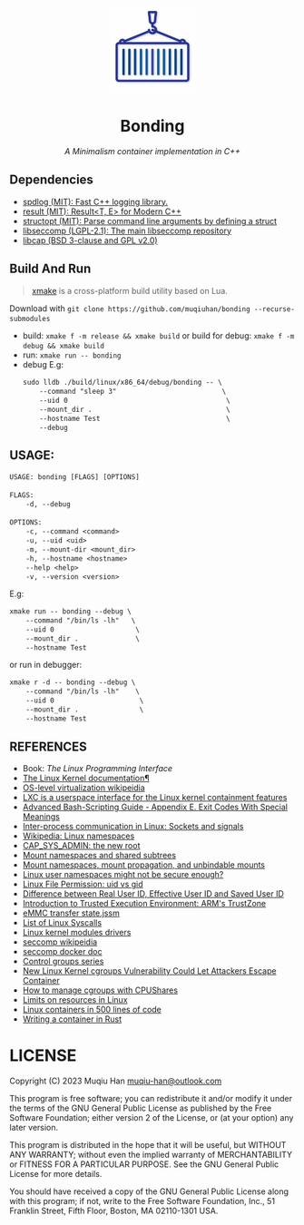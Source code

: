 <div align="center">

<img src="./.github/logo.png" height="150px" width="150px">

# Bonding

*A Minimalism container implementation in C++*

</div>

## Dependencies
- [spdlog (MIT): Fast C++ logging library.](https://github.com/gabime/spdlog)
- [result (MIT): Result<T, E> for Modern C++](https://github.com/p-ranav/result)
- [structopt (MIT): Parse command line arguments by defining a struct](https://github.com/p-ranav/structopt)
- [libseccomp (LGPL-2.1): The main libseccomp repository](https://github.com/seccomp/libseccomp)
- [libcap (BSD 3-clause and GPL v2.0)](https://git.kernel.org/pub/scm/libs/libcap/libcap.git/)
  
## Build And Run
> [xmake](https://xmake.io) is a cross-platform build utility based on Lua.

Download with `git clone https://github.com/muqiuhan/bonding --recurse-submodules`

- build: `xmake f -m release && xmake build` or build for debug: `xmake f -m debug && xmake build`
- run: `xmake run -- bonding`
- debug
  E.g:
  ```shell
  sudo lldb ./build/linux/x86_64/debug/bonding -- \
      --command "sleep 3"                          \
      --uid 0                                       \
      --mount_dir .                                 \
      --hostname Test                               \
      --debug
  ```

## USAGE:

```shell
USAGE: bonding [FLAGS] [OPTIONS] 

FLAGS:
    -d, --debug

OPTIONS:
    -c, --command <command>
    -u, --uid <uid>
    -m, --mount-dir <mount_dir>
    -h, --hostname <hostname>
    --help <help>
    -v, --version <version>
```

E.g:
```shell
xmake run -- bonding --debug \
    --command "/bin/ls -lh"   \
    --uid 0                    \
    --mount_dir .              \
    --hostname Test
```

or run in debugger:
```shell
xmake r -d -- bonding --debug \
    --command "/bin/ls -lh"    \
    --uid 0                     \
    --mount_dir .               \
    --hostname Test
```

## REFERENCES

- Book: *The Linux Programming Interface*
- [The Linux Kernel documentation¶](https://www.kernel.org/doc/html/latest/index.html)
- [OS-level virtualization wikipeidia](https://en.wikipedia.org/wiki/OS-level_virtualization)
- [LXC is a userspace interface for the Linux kernel containment features](https://linuxcontainers.org/lxc/introduction/)
- [Advanced Bash-Scripting Guide - Appendix E. Exit Codes With Special Meanings](https://tldp.org/LDP/abs/html/exitcodes.html)
- [Inter-process communication in Linux: Sockets and signals](https://opensource.com/article/19/4/interprocess-communication-linux-networking)
- [Wikipedia: Linux namespaces](https://en.wikipedia.org/wiki/Linux_namespaces)
- [CAP_SYS_ADMIN: the new root](https://lwn.net/Articles/486306/)
- [Mount namespaces and shared subtrees](https://lwn.net/Articles/689856/)
- [Mount namespaces, mount propagation, and unbindable mounts](https://lwn.net/Articles/690679/)
- [Linux user namespaces might not be secure enough?](https://medium.com/@ewindisch/linux-user-namespaces-might-not-be-secure-enough-a-k-a-subverting-posix-capabilities-f1c4ae19cad)
- [Linux File Permission: uid vs gid](https://www.cbtnuggets.com/blog/technology/system-admin/linux-file-permission-uid-vs-gid)
- [Difference between Real User ID, Effective User ID and Saved User ID](https://stackoverflow.com/questions/32455684/difference-between-real-user-id-effective-user-id-and-saved-user-id/32456814#32456814)
- [Introduction to Trusted Execution Environment: ARM's TrustZone](https://blog.quarkslab.com/introduction-to-trusted-execution-environment-arms-trustzone.html)
- [eMMC transfer state.jssm](https://gist.github.com/StoneCypher/be7f117881915e7df7bbc96c5c0a84d5)
- [List of Linux Syscalls](https://linuxhint.com/list_of_linux_syscalls/)
- [Linux kernel modules drivers](http://www.haifux.org/lectures/86-sil/kernel-modules-drivers/kernel-modules-drivers.html)
- [seccomp wikipeidia](https://en.wikipedia.org/wiki/Seccomp)
- [seccomp docker doc](https://github.com/docker/docs/blob/main/engine/security/seccomp.md)
- [Control groups series](https://lwn.net/Articles/604609/)
- [New Linux Kernel cgroups Vulnerability Could Let Attackers Escape Container](https://thehackernews.com/2022/03/new-linux-kernel-cgroups-vulnerability.html)
- [How to manage cgroups with CPUShares](https://www.redhat.com/sysadmin/cgroups-part-two)
- [Limits on resources in Linux](https://0xax.gitbooks.io/linux-insides/content/SysCall/linux-syscall-6.html)
- [Linux containers in 500 lines of code](https://blog.lizzie.io/linux-containers-in-500-loc.html)
- [Writing a container in Rust](https://litchipi.github.io/series/container_in_rust)

# LICENSE
Copyright (C) 2023 Muqiu Han <muqiu-han@outlook.com>

This program is free software; you can redistribute it and/or modify
it under the terms of the GNU General Public License as published by
the Free Software Foundation; either version 2 of the License, or
(at your option) any later version.

This program is distributed in the hope that it will be useful,
but WITHOUT ANY WARRANTY; without even the implied warranty of
MERCHANTABILITY or FITNESS FOR A PARTICULAR PURPOSE.  See the
GNU General Public License for more details.

You should have received a copy of the GNU General Public License along
with this program; if not, write to the Free Software Foundation, Inc.,
51 Franklin Street, Fifth Floor, Boston, MA 02110-1301 USA.